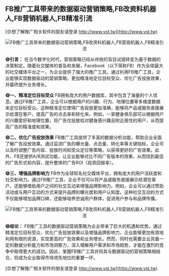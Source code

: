 ## **FB推广工具带来的数据驱动营销策略,FB改资料机器人,FB营销机器人,FB精准引流**

[😍想了解推广相关软件的朋友请登录 http://www.vst.tw](http://www.vst.tw)

 <center><img src="https://vst.tw/MP4/tuiguang/png/7.png" alt="FB推广工具带来的数据驱动营销策略,FB改资料机器人,FB营销机器人,FB精准引流"></center>

**😄引言：**
在当今数字化时代，营销策略已经从传统的盲目试错转变为基于数据的决策制定。随着社交媒体的普及和发展，Facebook（以下简称FB）作为全球最大的社交媒体平台之一，为企业提供了强大的推广工具。通过利用FB推广工具，企业能够实现数据驱动的营销策略，更加精准地定位目标受众、优化广告投放效果，并最终提升业务增长。

**😄一、精准定位目标受众**
FB拥有庞大的用户数据库，其中包含了海量的个人信息。通过FB推广工具，企业可以根据用户的兴趣、行为、地理位置等多维度数据来定位目标受众。这种精准定位使得广告投放更加准确，能够将产品或服务直接展示给潜在客户，提高广告的点击率和转化率。例如，一家健身俱乐部可以根据用户的兴趣爱好和地理位置，将广告仅投放给对健身感兴趣且附近居住的用户，从而提高广告的精准度和效果。

**😄二、优化广告投放效果**
FB推广工具提供了丰富的数据分析功能，帮助企业全面了解广告投放效果。通过监测广告的曝光量、点击量、转化率等关键指标，企业可以及时调整广告内容、投放时间和受众定位等策略，以获得更好的广告效果。此外，FB还提供A/B测试功能，让企业能够对比不同广告版本的效果，从而找到最佳的广告形式和内容，提升整体的广告ROI（投资回报率）。

**😄三、增强品牌影响力**
FB作为全球知名社交媒体平台，拥有庞大的用户活跃度和社交影响力。通过FB推广工具，企业不仅可以将产品或服务直接展示给潜在客户，还能够借助用户之间的社交互动来增强品牌影响力。例如，企业可以通过赞助活动或与用户互动的方式来提升品牌的曝光度和用户认知度。这种社交互动的方式不仅能够增加品牌口碑，还能够培养忠诚用户群体，促进用户参与和品牌传播。

 <center><img src="https://vst.tw/MP4/tuiguang/png/7.png" alt="FB推广工具带来的数据驱动营销策略,FB改资料机器人,FB营销机器人,FB精准引流"></center>

**😄结论：**
FB推广工具的数据驱动营销策略为企业带来了巨大的机遇和优势。通过精准定位目标受众、优化广告投放效果以及增强品牌影响力，企业能够更加有效地利用有限的资源，实现更高的广告效果和业务增长。然而，同时也需要企业具备一定的数据分析能力和市场洞察力，深入理解用户需求和市场趋势，才能在激烈的竞争中取得更大的成功。因此，掌握FB推广工具并将其与数据驱动的营销策略相结合，将成为企业取得市场领先地位的重要一环。

[😍想了解推广相关软件的朋友请登录 http://www.vst.tw](http://www.vst.tw)



